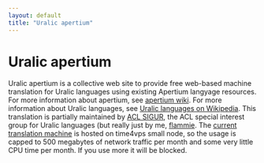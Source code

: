 ```yaml
---
layout: default
title: "Uralic apertium"
---
```


# Uralic apertium

Uralic apertium is a collective web site to provide free web-based machine
translation for Uralic languages using existing Apertium langyage resources.
For more information about apertium, see [apertium 
wiki](http://wiki.apertium.org). For more information about Uralic languages,
see [Uralic languages on 
Wikipedia](https://en.wikipedia.org/wiki/Uralic_languages). This translation
is partially maintained by [ACL SIGUR](http://acl-sigur.github.io), the ACL
special interest group for Uralic languages (but really just by me,
[flammie](http://flammie.github.io). The 
[current translation machine](http://30197.s.t4vps.eu/apy/) is hosted
on time4vps small node, so the usage is capped to 500 megabytes of network
traffic per month and some very little CPU time per month. If you use more
it will be blocked.
